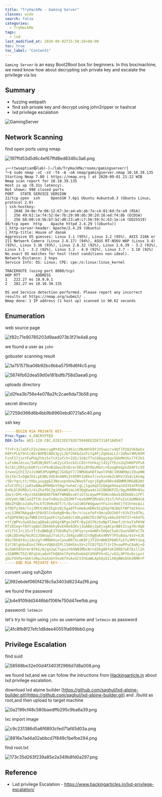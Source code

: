 ```yaml
---
title: "TryHackMe - Gaming Server"
classes: wide
search: false
categories: 
  - TryHackMe
tags:
  - lxd
last_modified_at: 2020-09-02T15:58:26+08:00
toc: true
toc_label: "Contents"
---
```


`Gaming Server` is an easy Boot2Root box for beginners. In this box/machine, we need know how about decrypting ssh private key and escalate the privilege via lxs

## Summary
- fuzzing webpath
- find ssh private key and decrypt using john2ripper or hashcat
- lxd privilege escalation

![GamingServer](/assets/images/thm-gaming-server/01.png)

## Network Scanning

find open ports using nmap

![197ffd53d5d6c4ef67ffd8ed8346c3a6.png](/assets/images/thm-gaming-server/197ffd53d5d6c4ef67ffd8ed8346c3a6.png)


```shell
┌──(twseptian㉿lab)-[~/lab/TryHackMe/rooms/gamingserverr]
└─$ sudo nmap -sC -sV -T4 -A -oA nmap/gamingserver.nmap 10.10.39.135
Starting Nmap 7.80 ( https://nmap.org ) at 2020-09-01 21:22 WIB
Nmap scan report for 10.10.39.135
Host is up (0.31s latency).
Not shown: 998 closed ports
PORT   STATE SERVICE VERSION
22/tcp open  ssh     OpenSSH 7.6p1 Ubuntu 4ubuntu0.3 (Ubuntu Linux; protocol 2.0)
| ssh-hostkey: 
|   2048 34:0e:fe:06:12:67:3e:a4:eb:ab:7a:c4:81:6d:fe:a9 (RSA)
|   256 49:61:1e:f4:52:6e:7b:29:98:db:30:2d:16:ed:f4:8b (ECDSA)
|_  256 b8:60:c4:5b:b7:b2:d0:23:a0:c7:56:59:5c:63:1e:c4 (ED25519)
80/tcp open  http    Apache httpd 2.4.29 ((Ubuntu))
|_http-server-header: Apache/2.4.29 (Ubuntu)
|_http-title: House of danak
Aggressive OS guesses: Linux 3.1 (95%), Linux 3.2 (95%), AXIS 210A or 211 Network Camera (Linux 2.6.17) (94%), ASUS RT-N56U WAP (Linux 3.4) (93%), Linux 3.16 (93%), Linux 2.6.32 (92%), Linux 2.6.39 - 3.2 (92%), Linux 3.1 - 3.2 (92%), Linux 3.2 - 4.9 (92%), Linux 3.7 - 3.10 (92%)
No exact OS matches for host (test conditions non-ideal).
Network Distance: 2 hops
Service Info: OS: Linux; CPE: cpe:/o:linux:linux_kernel

TRACEROUTE (using port 8080/tcp)
HOP RTT       ADDRESS
1   222.27 ms 10.9.0.1
2   282.27 ms 10.10.39.135

OS and Service detection performed. Please report any incorrect results at https://nmap.org/submit/ .
Nmap done: 1 IP address (1 host up) scanned in 90.62 seconds
```
 
## Enumeration

web source page

![f82c71e90785203d9aad073b3f21e4a8.png](/assets/images/thm-gaming-server/f82c71e90785203d9aad073b3f21e4a8.png)

we found a user as `john`

gobuster scanning result

![1a751571ba08b92bc6bba575f6d6f4c5.png](/assets/images/thm-gaming-server/1a751571ba08b92bc6bba575f6d6f4c5.png)


![5674fb62dea59d0e181bdfb758d3aea6.png](/assets/images/thm-gaming-server/5674fb62dea59d0e181bdfb758d3aea6.png)



uploads directory

![d2fea3b756e4e078a2fc2cae6da73b58.png](/assets/images/thm-gaming-server/d2fea3b756e4e078a2fc2cae6da73b58.png)

secret directory

![7259d366d6b4bb9b8960ebd0721a5c40.png](/assets/images/thm-gaming-server/7259d366d6b4bb9b8960ebd0721a5c40.png)

ssh key

```yaml
-----BEGIN RSA PRIVATE KEY-----
Proc-Type: 4,ENCRYPTED
DEK-Info: AES-128-CBC,82823EE792E75948EE2DE731AF1A0547

T7+F+3ilm5FcFZx24mnrugMY455vI461ziMb4NYk9YJV5uwcrx4QflP2Q2Vk8phx
H4P+PLb79nCc0SrBOPBlB0V3pjLJbf2hKbZazFLtq4FjZq66aLLIr2dRw74MzHSM
FznFI7jsxYFwPUqZtkz5sTcX1afch+IU5/Id4zTTsCO8qqs6qv5QkMXVGs77F2kS
Lafx0mJdcuu/5aR3NjNVtluKZyiXInskXiC01+Ynhkqjl4Iy7fEzn2qZnKKPVPv8
9zlECjERSysbUKYccnFknB1DwuJExD/erGRiLBYOGuMatc+EoagKkGpSZm4FtcIO
IrwxeyChI32vJs9W93PUqHMgCJGXEpY7/INMUQahDf3wnlVhBC10UWH9piIOupNN
SkjSbrIxOgWJhIcpE9BLVUE4ndAMi3t05MY1U0ko7/vvhzndeZcWhVJ3SdcIAx4g
/5D/YqcLtt/tKbLyuyggk23NzuspnbUwZWoo5fvg+jEgRud90s4dDWMEURGdB2Wt
w7uYJFhjijw8tw8WwaPHHQeYtHgrtwhmC/gLj1gxAq532QAgmXGoazXd3IeFRtGB
6+HLDl8VRDz1/4iZhafDC2gihKeWOjmLh83QqKwa4s1XIB6BKPZS/OgyM4RMnN3u
Zmv1rDPL+0yzt6A5BHENXfkNfFWRWQxvKtiGlSLmywPP5OHnv0mzb16QG0Es1FPl
xhVyHt/WKlaVZfTdrJneTn8Uu3vZ82MFf+evbdMPZMx9Xc3Ix7/hFeIxCdoMN4i6
8BoZFQBcoJaOufnLkTC0hHxN7T/t/QvcaIsWSFWdgwwnYFaJncHeEj7d1hnmsAii
b79Dfy384/lnjZMtX1NXIEghzQj5ga8TFnHe8umDNx5Cq5GpYN1BUtfWFYqtkGcn
vzLSJM07RAgqA+SPAY8lCnXe8gN+Nv/9+/+/uiefeFtOmrpDU2kRfr9JhZYx9TkL
wTqOP0XWjqufWNEIXXIpwXFctpZaEQcC40LpbBGTDiVWTQyx8AuI6YOfIt+k64fG
rtfjWPVv3yGOJmiqQOa8/pDGgtNPgnJmFFrBy2d37KzSoNpTlXmeT/drkeTaP6YW
RTz8Ieg+fmVtsgQelZQ44mhy0vE48o92Kxj3uAB6jZp8jxgACpcNBt3isg7H/dq6
oYiTtCJrL3IctTrEuBW8gE37UbSRqTuj9Foy+ynGmNPx5HQeC5aO/GoeSH0FelTk
cQKiDDxHq7mLMJZJO0oqdJfs6Jt/JO4gzdBh3Jt0gBoKnXMVY7P5u8da/4sV+kJE
99x7Dh8YXnj1As2gY+MMQHVuvCpnwRR7XLmK8Fj3TZU+WHK5P6W5fLK7u3MVt1eq
Ezf26lghbnEUn17KKu+VQ6EdIPL150HSks5V+2fC8JTQ1fl3rI9vowPPuC8aNj+Q
Qu5m65A5Urmr8Y01/Wjqn2wC7upxzt6hNBIMbcNrndZkg80feKZ8RD7wE7Exll2h
v3SBMMCT5ZrBFq54ia0ohThQ8hklPqYhdSebkQtU5HPYh+EL/vU1L9PfGv0zipst
gbLFOSPp+GmklnRpihaXaGYXsoKfXvAxGCVIhbaWLAp5AybIiXHyBWsbhbSRMK+P
-----END RSA PRIVATE KEY-----
```

convert using ssh2john

![992ebdef060f4218c5a3403d8234a2f6.png](/assets/images/thm-gaming-server/992ebdef060f4218c5a3403d8234a2f6.png)

we found the password

![b4e9109dd3446bb1106fe750d47eefbb.png](/assets/images/thm-gaming-server/b4e9109dd3446bb1106fe750d47eefbb.png)

password: `letmein`

let's try to login using `john` as username and `letmein` as password

![4fc8fb8f27efc1d8dee40551fa699bb0.png](/assets/images/thm-gaming-server/4fc8fb8f27efc1d8dee40551fa699bb0.png)

## Privilege Escalation

find suid

![58568be32e00d4f3403f2966d7d8a008.png](/assets/images/thm-gaming-server/58568be32e00d4f3403f2966d7d8a008.png)

we found lxd,and we can follow the intructions from [Hackingarticle.in](https://www.hackingarticles.in/lxd-privilege-escalation/) about lxd privilege escalation.

download lxd alpine builder [https://github.com/saghul/lxd-alpine-builder.git](https://github.com/saghul/lxd-alpine-builder.git) and ./build as root,and then upload to target machine

![0a2199cf48c580baedffb295c9ba6a39.png](/assets/images/thm-gaming-server/0a2199cf48c580baedffb295c9ba6a39.png)


lxc import image

![c9c231386d5a6f6893cfed71af45d03a.png](/assets/images/thm-gaming-server/c9c231386d5a6f6893cfed71af45d03a.png)

![8816e7ad4a02abbcd7f849c1befbe294.png](/assets/images/thm-gaming-server/8816e7ad4a02abbcd7f849c1befbe294.png)

find root.txt

![173c35d263f239a85e2a349b8fd0a297.png](/assets/images/thm-gaming-server/173c35d263f239a85e2a349b8fd0a297.png)

## Reference
- Lxd privilege Escalation - https://www.hackingarticles.in/lxd-privilege-escalation/
